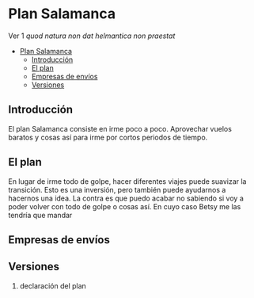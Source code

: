 # Plan Salamanca
Ver 1
_quod natura non dat helmantica non praestat_

- [Plan Salamanca](#plan-salamanca)
  - [Introducción](#introducción)
  - [El plan](#el-plan)
  - [Empresas de envíos](#empresas-de-envíos)
  - [Versiones](#versiones)

## Introducción
El plan Salamanca consiste en irme poco a poco. Aprovechar vuelos baratos y cosas así para irme por cortos periodos de tiempo.

## El plan
En lugar de irme todo de golpe, hacer diferentes viajes puede suavizar la transición. Esto es una inversión, pero también puede ayudarnos a hacernos una idea. La contra es que puedo acabar no sabiendo si voy a poder volver con todo de golpe o cosas así. En cuyo caso Betsy me las tendría que mandar

## Empresas de envíos

## Versiones
1. declaración del plan